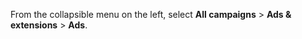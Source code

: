From the collapsible menu on the left, select **All campaigns** > **Ads &amp; extensions** > **Ads**.

